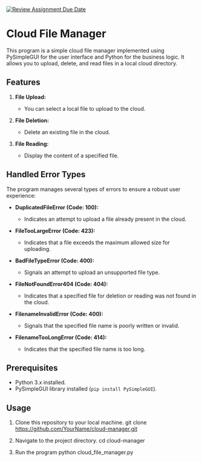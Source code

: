 [![Review Assignment Due Date](https://classroom.github.com/assets/deadline-readme-button-24ddc0f5d75046c5622901739e7c5dd533143b0c8e959d652212380cedb1ea36.svg)](https://classroom.github.com/a/wTBA-Etm)

# Cloud File Manager

This program is a simple cloud file manager implemented using PySimpleGUI for the user interface and Python for the business logic. It allows you to upload, delete, and read files in a local cloud directory.

## Features

1. **File Upload:**
   - You can select a local file to upload to the cloud.

2. **File Deletion:**
   - Delete an existing file in the cloud.

3. **File Reading:**
   - Display the content of a specified file.

## Handled Error Types

The program manages several types of errors to ensure a robust user experience:

- **DuplicatedFileError (Code: 100):**
  - Indicates an attempt to upload a file already present in the cloud.

- **FileTooLargeError (Code: 423):**
  - Indicates that a file exceeds the maximum allowed size for uploading.

- **BadFileTypeError (Code: 400):**
  - Signals an attempt to upload an unsupported file type.

- **FileNotFoundError404 (Code: 404):**
  - Indicates that a specified file for deletion or reading was not found in the cloud.

- **FilenameInvalidError (Code: 400):**
  - Signals that the specified file name is poorly written or invalid.

- **FilenameTooLongError (Code: 414):**
  - Indicates that the specified file name is too long.

## Prerequisites

- Python 3.x installed.
- PySimpleGUI library installed (`pip install PySimpleGUI`).

## Usage

1. Clone this repository to your local machine.
git clone https://github.com/YourName/cloud-manager.git

2. Navigate to the project directory.
cd cloud-manager

3. Run the program
python cloud_file_manager.py










